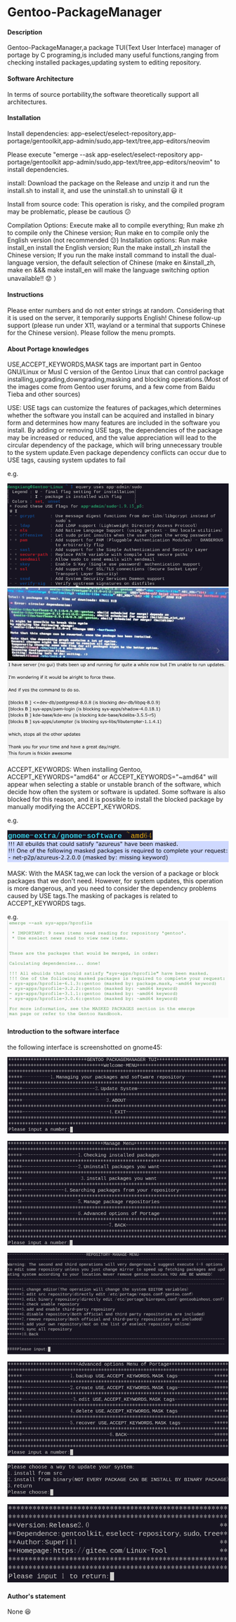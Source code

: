 # Gentoo-PackageManager

#### Description

Gentoo-PackageManager,a package TUI(Text User Interface) manager of portage by C programing,is included many useful functions,ranging from checking installed packages,updating system to editing repository.

#### Software Architecture

In terms of source portability,the software theoretically support all architectures.

#### Installation

Install dependencies:
app-eselect/eselect-repository,app-portage/gentoolkit,app-admin/sudo,app-text/tree,app-editors/neovim

Please execute "emerge --ask app-eselect/eselect-repository app-portage/gentoolkit app-admin/sudo,app-text/tree,app-editors/neovim" to install dependencies.

install:
Download the package on the Release and unzip it and run the install.sh to install it, and use the uninstall.sh to uninstall 😃 it

Install from source code: This operation is risky, and the compiled program may be problematic, please be cautious 😕

Compilation Options: Execute make all to compile everything; Run make zh to compile only the Chinese version; Run make en to compile only the English version (not recommended 😕) Installation options: Run make install_en install the English version; Run the make install_zh install the Chinese version; If you run the make install command to install the dual-language version, the default selection of Chinese (make en &install_zh, make en &&& make install_en will make the language switching option unavailable!! 😟 ）

#### Instructions

Please enter numbers and do not enter strings at random.
Considering that it is used on the server, it temporarily supports English! Chinese follow-up support (please run under X11, wayland or a terminal that supports Chinese for the Chinese version).
Please follow the menu prompts.

#### About Portage knowledges

USE,ACCEPT_KEYWORDS,MASK tags are important part in Gentoo GNU/Linux or Musl C  version of the Gentoo Linux that can control package installing,upgrading,downgrading,masking and blocking operations.(Most of the images come from Gentoo user forums, and a few come from Baidu Tieba and other sources)

USE:
USE tags can customize the features of packages,which determines whether the software you install can be acquired and installed in binary form and determines how many features are included in the software you install. By adding or removing USE tags, the dependencies of the package may be increased or reduced, and the value appreciation will lead to the circular dependency of the package, which will bring unnecessary trouble to the system update.Even package dependency conflicts can occur due to USE tags, causing system updates to fail

e.g.

![Figure 0](images/80bdca7261eba11a1413a799eca6bbac368eb85320229d9b4f2069bf80a30ffc.png)  
![Figure 1](images/391035e73226552cf6c4033e95a7229223228f3a02e39b976bd79498cd0b163b.png)  
![Figure 2](images/3c5e46595b3bd2b66f290faf43bca211e89b31b2f33485b58014809c366b1de1.png)  

ACCEPT_KEYWORDS:
When installing Gentoo, ACCEPT_KEYWORDS="amd64" or ACCEPT_KEYWORDS="~amd64" will appear when selecting a stable or unstable branch of the software, which decide how often the system or software is updated. Some software is also blocked for this reason, and it is possible to install the blocked package by manually modifying the ACCEPT_KEYWORDS.

e.g.

![Figure 3](images/4486e250d6cc524899b3f06de31c6eed4bbe4e4cd0967b75ba2637a3349e6694.png)  
![Figure 4](images/c6ee2269ced378ee465bfc4d81fd7c7b879f8c55ddf55630bcde961fb4b0982a.png)  

MASK:
With the MASK tag,we can lock the version of a package or block packages that we don't need. However, for system updates, this operation is more dangerous, and you need to consider the dependency problems caused by USE tags.The masking of packages is related to ACCEPT_KEYWORDS tags.

e.g.
![Figure 5](images/c5092ecccf234c21c49ae706da5e2e5e33be23c6f0630e9dea19b05ac4f81b7b.png)  

#### Introduction to the software interface

the following interface is screenshotted on gnome45:

![Figure 6](images/888ad94d96e1dd525cb553229b9610e21cf7b1cde81d71657b0584ec047dc4f6.png)  

![Figure 7](images/4571f69f63226806978ea6ba413a32a48ef2e68fe527538b30457f2c2ff6cc94.png)  

![Figure 8](images/d33ec84f368e6e052634b3447ae2cf365b7d367dcd319c47a14b86be1d63771c.png)  

![Figure 9](images/36a5047f45da11e8265ea5cc6c70fe4a42b79b2a1d14d0447b81b54e6d0a906b.png)  

![Figure 10](images/f466783ebc0fbb1bb0154fca3e508bd6fa19c241de294f738e9f628d99a79bd4.png)  

![Figure 11](images/045204cea7fe0045d331b51f837308b6cb3c427d70aa47e5734608469eb379a5.png)

#### Author's statement

None :laughing:
